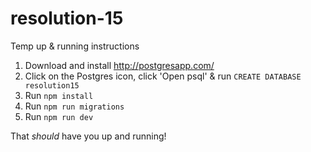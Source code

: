 resolution-15
=============

Temp up & running instructions

1. Download and install http://postgresapp.com/
2. Click on the Postgres icon, click 'Open psql' & run `CREATE DATABASE resolution15`
3. Run `npm install`
4. Run `npm run migrations`
5. Run `npm run dev`

That *should* have you up and running!
